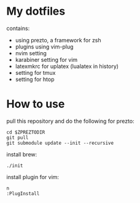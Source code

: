 # My dotfiles
contains:
- using prezto, a framework for zsh
- plugins using vim-plug
- nvim setting
- karabiner setting for vim
- latexmkrc for uplatex (lualatex in history)
- setting for tmux
- setting for htop
# How to use
pull this repository and do the following for prezto:
```
cd $ZPREZTODIR
git pull
git submodule update --init --recursive
```
install brew:
```
./init
```
install plugin for vim:
```
n
:PlugInstall
```
